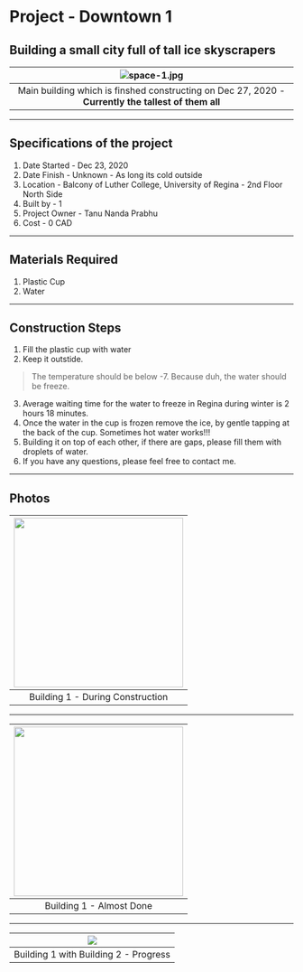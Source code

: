 # Project - Downtown 1

## Building a small city full of tall ice skyscrapers

| ![space-1.jpg](https://github.com/Tanu-N-Prabhu/myWebsite.io/blob/master/Img/Project/IMG_20201226_122418.jpg) | 
|:--:| 
| Main building which is finshed constructing on Dec 27, 2020 - **Currently the tallest of them all** |

---

## Specifications of the project

1. Date Started - Dec 23, 2020
2. Date Finish - Unknown - As long its cold outside
3. Location - Balcony of Luther College, University of Regina - 2nd Floor North Side
4. Built by - 1
5. Project Owner - Tanu Nanda Prabhu
6. Cost - 0 CAD

---

## Materials Required

1. Plastic Cup 
2. Water

---

## Construction Steps

1. Fill the plastic cup with water
2. Keep it outstide.
> The temperature should be below -7. Because duh, the water should be freeze.
3. Average waiting time for the water to freeze in Regina during winter is 2 hours 18 minutes.
4. Once the water in the cup is frozen remove the ice, by gentle tapping at the back of the cup. Sometimes hot water works!!!
5. Building it on top of each other, if there are gaps, please fill them with droplets of water.
6. If you have any questions, please feel free to contact me.

---


## Photos

| <img src = "https://github.com/Tanu-N-Prabhu/myWebsite.io/blob/master/Img/Project/IMG_20201225_003108.jpg" width="300"> | 
|:--:| 
| Building 1 - During Construction |

---

| <img src = "https://github.com/Tanu-N-Prabhu/myWebsite.io/blob/master/Img/Project/IMG_20201227_224625.jpg?raw=true" width = "300"> | 
|:--:| 
| Building 1 - Almost Done |

---


| <img src = "https://github.com/Tanu-N-Prabhu/myWebsite.io/blob/master/Img/Project/IMG_20201230_003311.jpg?raw=true"> | 
|:--:| 
| Building 1 with Building 2 - Progress |
